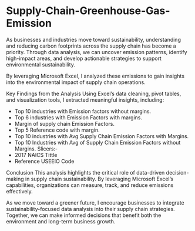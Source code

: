 # Supply-Chain-Greenhouse-Gas-Emission
 As businesses and industries move toward sustainability, understanding and reducing carbon footprints across the supply chain has become a priority.
Through data analysis, we can uncover emission patterns, identify high-impact areas, and develop actionable strategies to support environmental sustainability.

By leveraging Microsoft Excel, I analyzed these emissions to gain insights into the environmental impact of supply chain operations.

Key Findings from the Analysis
Using Excel’s data cleaning, pivot tables, and visualization tools, I extracted meaningful insights, including:
- Top 10 industries with Emission factors without margins.
- Top 6 industries with Emission Factors with margins.
- ⁠Margin of supply chain Emission Factors. 
- ⁠Top 5 Reference code with margin.
- ⁠Top 10 industries with Avg Supply Chain Emission Factors with Margins. 
- ⁠Top 10 Industries with Avg of Supply Chain Emission Factors without Margins. 
Slicers:- 
- 2017 NAICS Tittle 
- ⁠Reference USEEIO Code


Conclusion
This analysis highlights the critical role of data-driven decision-making in supply chain sustainability. By leveraging Microsoft Excel’s capabilities, organizations can measure, track, and reduce emissions effectively.

As we move toward a greener future, I encourage businesses to integrate sustainability-focused data analysis into their supply chain strategies. Together, we can make informed decisions that benefit both the environment and long-term business growth.
